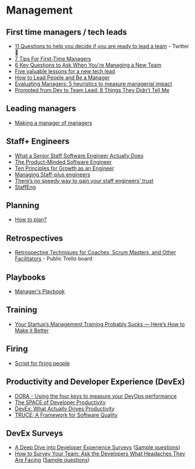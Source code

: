 # Management

## First time managers / tech leads
- [11 Questions to help you decide if you are ready to lead a team](https://twitter.com/mrjacobespi/status/1507734131194884108?s=12&t=Kz7OUFQcQ2m2sZ_FerAtOA) - Twitter 🧵
- [7 Tips For First-Time Managers](https://getlighthouse.com/blog/first-time-managers/)
- [6 Key Questions to Ask When You're Managing a New Team](https://getlighthouse.com/blog/managing-a-new-team)
- [Five valuable lessons for a new tech lead](https://leaddev.com/professional-development/five-valuable-lessons-new-tech-lead)
- [How to Lead People and Be a Manager](https://docs.google.com/document/d/1R1O0OEsQpZcBcLheRlomDrmR2tyEpdRNFnjbLALmbH4/edit#)
- [Evaluating Managers: 5 heuristics to measure managerial impact](https://abdulapopoola.com/2023/01/09/evaluating-managers-5-heuristics-to-measure-managerial-impact)
- [Promoted from Dev to Team Lead: 8 Things They Didn’t Tell Me](https://devinterrupted.substack.com/p/promoted-from-dev-to-team-lead-8)

## Leading managers
- [Making a manager of managers](https://leaddev.com/upcoming-articles/making-manager-managers)

## Staff+ Engineers
- [What a Senior Staff Software Engineer Actually Does](https://medium.com/box-tech-blog/what-a-senior-staff-software-engineer-actually-does-f3fc140d5f33)
- [The Product-Minded Software Engineer](https://blog.pragmaticengineer.com/the-product-minded-engineer/)
- [Ten Principles for Growth as an Engineer](https://medium.com/@daniel.heller/ten-principles-for-growth-69015e08c35b)
- [Managing Staff-plus engineers](https://lethain.com/managing-staff-plus-engineers/)
- [There’s no speedy way to gain your staff engineers’ trust](https://leaddev.com/culture-engagement-motivation/how-slowly-build-trust-your-staff-engineers)
- [StaffEng](https://staffeng.com/)

## Planning
- [How to plan?](https://kellanem.com/notes/how-to-plan)
   
## Retrospectives
- [Retrospective Techniques for Coaches, Scrum Masters, and Other Facilitators](https://trello.com/b/40BwQg57/retrospective-techniques-for-coaches-scrum-masters-and-other-facilitators) - Public Trello board

## Playbooks
- [Manager's Playbook](https://github.com/ksindi/managers-playbook)

## Training
- [Your Startup’s Management Training Probably Sucks — Here’s How to Make it Better](https://review.firstround.com/your-startups-management-training-probably-sucks-heres-how-to-make-it-better)

## Firing
- [Script for firing people](https://medium.com/better-humans/script-for-firing-people-bf470f928040)

## Productivity and Developer Experience (DevEx)
- [DORA - Using the four keys to measure your DevOps performance](https://cloud.google.com/blog/products/devops-sre/using-the-four-keys-to-measure-your-devops-performance)
- [The SPACE of Developer Productivity](https://queue.acm.org/detail.cfm?id=3454124)
- [DevEx: What Actually Drives Productivity](https://queue.acm.org/detail.cfm?id=3595878)
- [TRUCE: A Framework for Software Quality](https://arxiv.org/pdf/2111.04302.pdf)

## DevEx Surveys
- [A Deep Dive into Developer Experience Surveys](https://lauratacho.com/blog/a-deep-dive-into-developer-experience-surveys) ([Sample questions](https://docs.google.com/spreadsheets/d/1gGKtZ78sKbTzxQTydcZGEB5HiLeXsHmWNqpaTL6ikQU/edit#gid=0))
- [How to Survey Your Team: Ask the Developers What Headaches They Are Facing](https://betterprogramming.pub/ask-the-developers-what-headaches-really-they-are-facing-b0ff4def4a27) ([Sample questions](https://gist.github.com/durbon/5d896ef82c0c57765b0a11ce2086dd0a))
